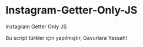 # Instagram-Getter-Only-JS
Instagram Getter Only JS

Bu script türkler için yapılmıştır, Gavurlara Yassah!
